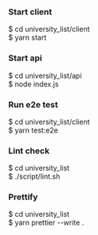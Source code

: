 ### Start client
$ cd university_list/client  
$ yarn start  
### Start api
$ cd university_list/api  
$ node index.js  
### Run e2e test
$ cd university_list/client  
$ yarn test:e2e  
### Lint check
$ cd university_list  
$ ./script/lint.sh  
### Prettify
$ cd university_list  
$ yarn prettier --write .  